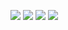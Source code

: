 <!-- 
![sven0906's github stats](https://github-readme-stats.vercel.app/api?username=sven0906&show_icons=true)
[![sven0906's github stats](https://github-readme-stats.vercel.app/api/top-langs/?username=sven0906&show_icons=true&hide_border=true&title_color=004386&icon_color=004386&layout=compact)](https://github.com/sven0906)
-->

<img src="https://img.shields.io/badge/Python-3776AB?style=flat-square&logo=Python&logoColor=white"/> <img src="https://img.shields.io/badge/Django-092E20?style=flat-square&logo=Django&logoColor=white"/> <img src="https://img.shields.io/badge/JavaScript-F7DF1E?style=flat-square&logo=JavaScript&logoColor=white"/> <img src="https://img.shields.io/badge/JavaScript-F7DF1E?style=flat-square&logo=JavaScript&logoColor=white"/>

<!--
**sven0906/sven0906** is a ✨ _special_ ✨ repository because its `README.md` (this file) appears on your GitHub profile.

Here are some ideas to get you started:

- 🔭 I’m currently working on ...
- 🌱 I’m currently learning ...
- 👯 I’m looking to collaborate on ...
- 🤔 I’m looking for help with ...
- 💬 Ask me about ...
- 📫 How to reach me: ...
- 😄 Pronouns: ...
- ⚡ Fun fact: ...
-->

